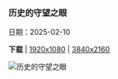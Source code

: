 ### 历史的守望之眼

日期：2025-02-10

**下载**  |  [1920x1080](https://cn.bing.com/th?id=OHR.YungangGrottoes_ZH-CN8275054060_1920x1080.jpg)  |  [3840x2160](https://cn.bing.com/th?id=OHR.YungangGrottoes_ZH-CN8275054060_UHD.jpg)

![历史的守望之眼](https://cn.bing.com/th?id=OHR.YungangGrottoes_ZH-CN8275054060_1920x1080.jpg "云冈石窟，大同，山西省，中国 (© Eric Yang/Getty Images)")

